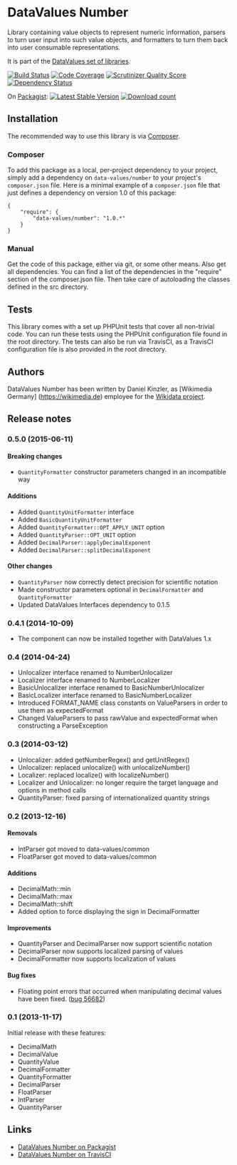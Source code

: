 # DataValues Number

Library containing value objects to represent numeric information, parsers to turn user input
into such value objects, and formatters to turn them back into user consumable representations.

It is part of the [DataValues set of libraries](https://github.com/DataValues).

[![Build Status](https://secure.travis-ci.org/DataValues/Number.png?branch=master)](http://travis-ci.org/DataValues/Number)
[![Code Coverage](https://scrutinizer-ci.com/g/DataValues/Number/badges/coverage.png?s=a62dd85d05eaf0c5505deed4e2bd53d34e50d158)](https://scrutinizer-ci.com/g/DataValues/Number/)
[![Scrutinizer Quality Score](https://scrutinizer-ci.com/g/DataValues/Number/badges/quality-score.png?s=03279530fa55439de3ce094b985f861959ee7162)](https://scrutinizer-ci.com/g/DataValues/Number/)
[![Dependency Status](https://www.versioneye.com/php/data-values:number/badge.png)](https://www.versioneye.com/php/data-values:number)

On [Packagist](https://packagist.org/packages/data-values/number):
[![Latest Stable Version](https://poser.pugx.org/data-values/number/version.png)](https://packagist.org/packages/data-values/number)
[![Download count](https://poser.pugx.org/data-values/number/d/total.png)](https://packagist.org/packages/data-values/number)

## Installation

The recommended way to use this library is via [Composer](http://getcomposer.org/).

### Composer

To add this package as a local, per-project dependency to your project, simply add a
dependency on `data-values/number` to your project's `composer.json` file.
Here is a minimal example of a `composer.json` file that just defines a dependency on
version 1.0 of this package:

    {
        "require": {
            "data-values/number": "1.0.*"
        }
    }

### Manual

Get the code of this package, either via git, or some other means. Also get all dependencies.
You can find a list of the dependencies in the "require" section of the composer.json file.
Then take care of autoloading the classes defined in the src directory.

## Tests

This library comes with a set up PHPUnit tests that cover all non-trivial code. You can run these
tests using the PHPUnit configuration file found in the root directory. The tests can also be run
via TravisCI, as a TravisCI configuration file is also provided in the root directory.

## Authors

DataValues Number has been written by Daniel Kinzler, as [Wikimedia Germany]
(https://wikimedia.de) employee for the [Wikidata project](https://wikidata.org/).

## Release notes

### 0.5.0 (2015-06-11)

#### Breaking changes
* `QuantityFormatter` constructor parameters changed in an incompatible way

#### Additions
* Added `QuantityUnitFormatter` interface
* Added `BasicQuantityUnitFormatter`
* Added `QuantityFormatter::OPT_APPLY_UNIT` option
* Added `QuantityParser::OPT_UNIT` option
* Added `DecimalParser::applyDecimalExponent`
* Added `DecimalParser::splitDecimalExponent`

#### Other changes
* `QuantityParser` now correctly detect precision for scientific notation
* Made constructor parameters optional in `DecimalFormatter` and `QuantityFormatter`
* Updated DataValues Interfaces dependency to 0.1.5

### 0.4.1 (2014-10-09)

* The component can now be installed together with DataValues 1.x

### 0.4 (2014-04-24)

* Unlocalizer interface renamed to NumberUnlocalizer
* Localizer interface renamed to NumberLocalizer
* BasicUnlocalizer interface renamed to BasicNumberUnlocalizer
* BasicLocalizer interface renamed to BasicNumberLocalizer
* Introduced FORMAT_NAME class constants on ValueParsers in order to use them as
	expectedFormat
* Changed ValueParsers to pass rawValue and expectedFormat when constructing
	a ParseException

### 0.3 (2014-03-12)

* Unlocalizer: added getNumberRegex() and getUnitRegex()
* Unlocalizer: replaced unlocalize() with unlocalizeNumber()
* Localizer: replaced localize() with localizeNumber()
* Localizer and Unlocalizer: no longer require the target language and options in method calls
* QuantityParser: fixed parsing of internationalized quantity strings

### 0.2 (2013-12-16)

#### Removals

* IntParser got moved to data-values/common
* FloatParser got moved to data-values/common

#### Additions

* DecimalMath::min
* DecimalMath::max
* DecimalMath::shift
* Added option to force displaying the sign in DecimalFormatter

#### Improvements

* QuantityParser and DecimalParser now support scientific notation
* DecimalParser now supports localized parsing of values
* DecimalFormatter now supports localization of values

#### Bug fixes

* Floating point errors that occurred when manipulating decimal values have been fixed.
([bug 56682](https://bugzilla.wikimedia.org/show_bug.cgi?id=56682))

### 0.1 (2013-11-17)

Initial release with these features:

* DecimalMath
* DecimalValue
* QuantityValue
* DecimalFormatter
* QuantityFormatter
* DecimalParser
* FloatParser
* IntParser
* QuantityParser

## Links

* [DataValues Number on Packagist](https://packagist.org/packages/data-values/number)
* [DataValues Number on TravisCI](https://travis-ci.org/DataValues/Number)
